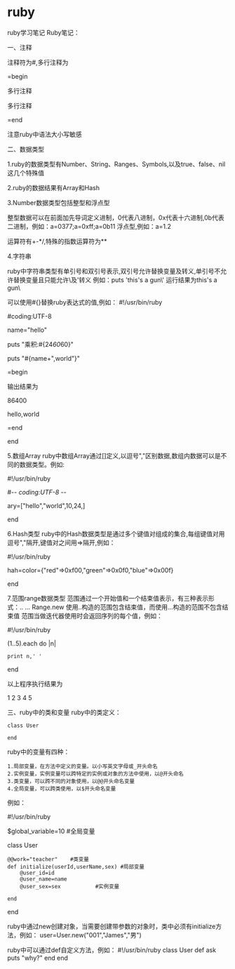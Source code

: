 # ruby
ruby学习笔记
Ruby笔记：

一、注释

注释符为#,多行注释为

=begin

多行注释

多行注释

=end


注意ruby中语法大小写敏感

二、数据类型

1.ruby的数据类型有Number、String、Ranges、Symbols,以及true、false、nil这几个特殊值

2.ruby的数据结果有Array和Hash

3.Number数据类型包括整型和浮点型

整型数据可以在前面加先导词定义进制，0代表八进制，0x代表十六进制,0b代表二进制，例如：a=0377;a=0xff;a=0b11
浮点型,例如：a=1.2


运算符有+-*/,特殊的指数运算符为**


4.字符串

ruby中字符串类型有单引号和双引号表示,双引号允许替换变量及转义,单引号不允许替换变量且只能允许\\及\'转义
例如：puts 'this\'s a gun\\' 运行结果为this's a gun\

可以使用#{}替换ruby表达式的值,例如：
#!/usr/bin/ruby

#coding:UTF-8


name="hello"

puts "乘积:#{24*60*60}"

puts "#{name+",world"}"


=begin

输出结果为

86400

hello,world

=end

end

5.数组Array
ruby中数组Array通过[]定义,以逗号","区别数据,数组内数据可以是不同的数据类型。例如:

#!/usr/bin/ruby

#-*- coding:UTF-8 -*-

ary=["hello","world",10,24,]

end


6.Hash类型
ruby中的Hash数据类型是通过多个键值对组成的集合,每组键值对用逗号","隔开,键值对之间用=>隔开,例如：

#!/usr/bin/ruby

hah=color={"red"=>0xf00,"green"=>0x0f0,"blue"=>0x00f}

end


7.范围range数据类型
范围通过一个开始值和一个结束值表示，有三种表示形式：..	...	Range.new
使用..构造的范围包含结束值，而使用...构造的范围不包含结束值
范围当做迭代器使用时会返回序列的每个值，例如：

#!/usr/bin/ruby

(1..5).each do |n|

	print n,' '
	
end


以上程序执行结果为


1 2 3 4 5



三、ruby中的类和变量
ruby中的类定义：

	class User

	end

ruby中的变量有四种：

	1.局部变量，在方法中定义的变量。以小写英文字母或_开头命名
	2.实例变量，实例变量可以跨特定的实例或对象的方法中使用，以@开头命名
	3.类变量，可以跨不同的对象使用，以@@开头命名变量
	4.全局变量，可以跨类使用，以$开头命名变量
	
例如：

#!/usr/bin/ruby

$global_variable=10	#全局变量

class User	

	@@work="teacher"	#类变量
	def initialize(userId,userName,sex)	#局部变量
		@user_id=id
		@user_name=name
		@user_sex=sex			#实例变量
	
	end
	
end
	

ruby中通过new创建对象，当需要创建带参数的对象时，类中必须有initialize方法，例如：
user=User.new("001","James","男")

ruby中可以通过def自定义方法，例如：
#!/usr/bin/ruby
class User
        def ask
                puts "why?"
        end
end








